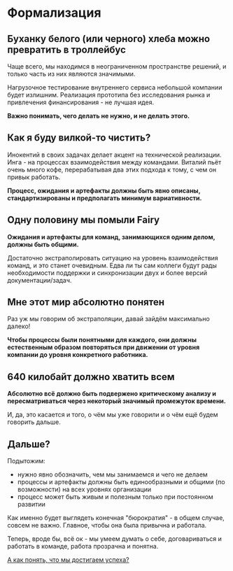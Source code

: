 # Формализация

## Буханку белого (или черного) хлеба можно превратить в троллейбус

Чаще всего, мы находимся в неограниченном пространстве решений, и только часть из них являются значимыми.

Нагрузочное тестирование внутреннего сервиса небольшой компании будет излишним. 
Реализация прототипа без исследования рынка и привлечения финансирования - не лучшая идея.

**Важно понимать, чего делать не нужно, и не делать этого.**

## Как я буду вилкой-то чистить?

Инокентий в своих задачах делает акцент на технической реализации. 
Инга - на процессах взаимодействия между командами.
Виталий пьёт очень много кофе, перерабатывая два этих подхода к тому, с чем он привык работать.

**Процесс, ожидания и артефакты должны быть явно описаны, стандартизированы и предполагать минимум вариативности.**

## Одну половину мы помыли Fairy

**Ожидания и артефакты для команд, занимающихся одним делом, должны быть общими.**

Достаточно экстраполировать ситуацию на уровень взаимодействия команд, и это станет очевидным.
Едва ли ты сам коллеги будут рады необходимости поддержки и синхронизации двух и более версий документации/задач.

## Мне этот мир абсолютно понятен

Раз уж мы говорим об экстраполяции, давай зайдём максимально далеко!

**Чтобы процессы были понятными для каждого, они должны естественным образом повторяться при движении от уровня компании до уровня конкретного работника.**

## 640 килобайт должно хватить всем

**Абсолютно всё должно быть подвержено критическому анализу и пересматриваться через некоторый значимый промежуток времени.**

И, да, это касается и того, о чём мы уже говорили и о чём ещё будем говорить дальше. 

## Дальше?

Подытожим:

- нужно явно обозначить, чем мы занимаемся и чего не делаем
- процессы и артефакты должны быть единообразными и общими (по возможности) на всех уровнях организации
- процесс может быть живым и полезным только при постоянном развитии

Как именно будет выглядеть конечная "бюрократия" - в общем случае, совсем не важно. 
Главное, чтобы она была привычна и работала. 

Теперь, вроде бы, всё ок - мы умеем думать о себе, договариваться и работать в команде, работа прозрачна и понятна.

[А как понять, что мы достигаем успеха?](../005-measurability/README.md)
